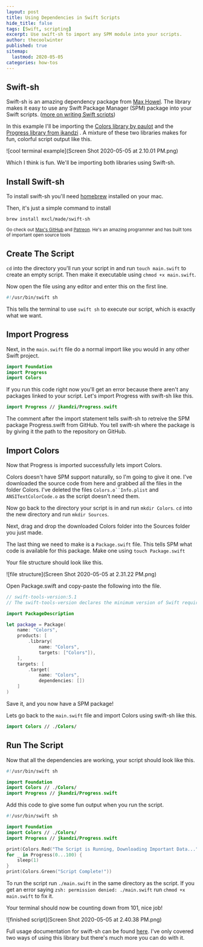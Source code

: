```yaml
---
layout: post
title: Using Dependencies in Swift Scripts
hide_title: false
tags: [Swift, scripting]
excerpt: Use swift-sh to import any SPM module into your scripts.
author: thecoolwinter
published: true
sitemap:
  lastmod: 2020-05-05
categories: how-tos
---
```


## Swift-sh

Swift-sh is an amazing dependency package from [Max Howel](https://github.com/mxcl/swift-sh). The library makes it easy to use any Swift Package Manager (SPM) package into your Swift scripts. ([more on writing Swift scripts](https://windchillblog.com/snippets/2020/05/05/scripting-with-swift))

In this example I'll be importing the [Colors library by paulot](https://github.com/paulot/Colors) and the [Progress library from jkandzi](https://github.com/jkandzi/Progress.swift) . A mixture of these two libraries makes for fun, colorful script output like this.

![cool terminal example](Screen Shot 2020-05-05 at 2.10.01 PM.png)

Which I think is fun. We'll be importing both libraries using Swift-sh.



## Install Swift-sh

To install swift-sh you'll need [homebrew](https://docs.brew.sh/Installation) installed on your mac.

Then, it's just a simple command to install

`brew install mxcl/made/swift-sh`

<small>Go check out [Max's GitHub](https://github.com/mxcl) and [Patreon](https://www.patreon.com/mxcl). He's an amazing programmer and has built tons of important open source tools</small>



## Create The Script

`cd` into the directory you'll run your script in and run `touch main.swift` to create an empty script. Then make it executable using `chmod +x main.swift`.

Now open the file using any editor and enter this on the first line.

```swift
#!/usr/bin/swift sh
```

This tells the terminal to use `swift sh` to execute our script, which is exactly what we want.



## Import Progress

Next, in the `main.swift` file do a normal import like you would in any other Swift project.

```swift 
import Foundation
import Progress
import Colors
```

If you run this code right now you'll get an error because there aren't any packages linked to your script. Let's import Progress with swift-sh like this.

```swift
import Progress // jkandzi/Progress.swift
```

The comment after the import statement tells swift-sh to retreive the SPM package Progress.swift from GitHub. You tell swift-sh where the package is by giving it the path to the repository on GitHub.



## Import Colors

Now that Progress is imported successfully lets import Colors.

Colors doesn't have SPM support naturally, so I'm going to give it one. I've downloaded the source code from here and grabbed all the files in the folder Colors. I've deleted the files `Colors.o``Info.plist` and `ANSITextColorCode.o` as the script doesn't need them.

Now go back to the directory your script is in and run `mkdir Colors`. `cd` into the new directory and run `mkdir Sources`. 

Next, drag and drop the downloaded Colors folder into the Sources folder you just made.

The last thing we need to make is a `Package.swift` file. This tells SPM what code is available for this package. Make one using `touch Package.swift`

Your file structure should look like this.

![file structure](Screen Shot 2020-05-05 at 2.31.22 PM.png)

Open Package.swift and copy-paste the following into the file.

```swift
// swift-tools-version:5.1
// The swift-tools-version declares the minimum version of Swift required to build this package.

import PackageDescription

let package = Package(
    name: "Colors",
    products: [
        .library(
            name: "Colors",
            targets: ["Colors"]),
    ],
    targets: [
        .target(
            name: "Colors",
            dependencies: [])
    ]
)

```

Save it, and you now have a SPM package!

Lets go back to the `main.swift` file and import Colors using swift-sh like this.

```swift
import Colors // ./Colors/
```



## Run The Script

Now that all the dependencies are working, your script should look like this.

```swift
#!/usr/bin/swift sh

import Foundation
import Colors // ./Colors/
import Progress // jkandzi/Progress.swift
```

Add this code to give some fun output when you run the script.

```swift
#!/usr/bin/swift sh

import Foundation
import Colors // ./Colors/
import Progress // jkandzi/Progress.swift

print(Colors.Red("The Script is Running, Downloading Important Data..."))
for _ in Progress(0...100) {
    sleep(1)
}
print(Colors.Green("Script Complete!"))
```

To run the script run `./main.swift` in the same directory as the script. If you get an error saying `zsh: permission denied: ./main.swift` run `chmod +x main.swift` to fix it.



Your terminal should now be counting down from 101, nice job!

![finished script](Screen Shot 2020-05-05 at 2.40.38 PM.png)

Full usage documentation for swift-sh can be found [here](https://github.com/mxcl/swift-sh#usage). I've only covered two ways of using this library but there's much more you can do with it.











